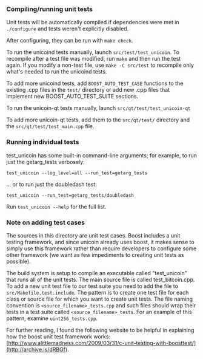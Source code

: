 ### Compiling/running unit tests

Unit tests will be automatically compiled if dependencies were met in `./configure`
and tests weren't explicitly disabled.

After configuring, they can be run with `make check`.

To run the unicoind tests manually, launch `src/test/test_unicoin`. To recompile
after a test file was modified, run `make` and then run the test again. If you
modify a non-test file, use `make -C src/test` to recompile only what's needed
to run the unicoind tests.

To add more unicoind tests, add `BOOST_AUTO_TEST_CASE` functions to the existing
.cpp files in the `test/` directory or add new .cpp files that
implement new BOOST_AUTO_TEST_SUITE sections.

To run the unicoin-qt tests manually, launch `src/qt/test/test_unicoin-qt`

To add more unicoin-qt tests, add them to the `src/qt/test/` directory and
the `src/qt/test/test_main.cpp` file.

### Running individual tests

test_unicoin has some built-in command-line arguments; for
example, to run just the getarg_tests verbosely:

    test_unicoin --log_level=all --run_test=getarg_tests

... or to run just the doubledash test:

    test_unicoin --run_test=getarg_tests/doubledash

Run `test_unicoin --help` for the full list.

### Note on adding test cases

The sources in this directory are unit test cases.  Boost includes a
unit testing framework, and since unicoin already uses boost, it makes
sense to simply use this framework rather than require developers to
configure some other framework (we want as few impediments to creating
unit tests as possible).

The build system is setup to compile an executable called "test_unicoin"
that runs all of the unit tests.  The main source file is called
test_bitcoin.cpp. To add a new unit test file to our test suite you need
to add the file to `src/Makefile.test.include`. The pattern is to create
one test file for each class or source file for which you want to create
unit tests.  The file naming convention is `<source_filename>_tests.cpp`
and such files should wrap their tests in a test suite
called `<source_filename>_tests`. For an example of this pattern,
examine `uint256_tests.cpp`.

For further reading, I found the following website to be helpful in
explaining how the boost unit test framework works:
[http://www.alittlemadness.com/2009/03/31/c-unit-testing-with-boosttest/](http://archive.is/dRBGf).
